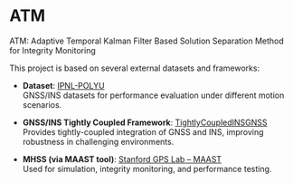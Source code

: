 # ATM
ATM: Adaptive Temporal Kalman Filter Based Solution Separation Method for Integrity Monitoring

This project is based on several external datasets and frameworks:

- **Dataset**: [IPNL-POLYU](https://github.com/IPNL-POLYU)  
  GNSS/INS datasets for performance evaluation under different motion scenarios.

- **GNSS/INS Tightly Coupled Framework**: [TightlyCoupledINSGNSS](https://github.com/benzenemo/TightlyCoupledINSGNSS.git)  
  Provides tightly-coupled integration of GNSS and INS, improving robustness in challenging environments.

- **MHSS (via MAAST tool)**: [Stanford GPS Lab – MAAST](https://gps.stanford.edu/resources/software-tools/maast)  
  Used for simulation, integrity monitoring, and performance testing.
